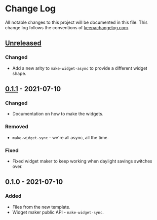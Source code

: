 # Change Log
All notable changes to this project will be documented in this file. This change log follows the conventions of [keepachangelog.com](http://keepachangelog.com/).

## [Unreleased]
### Changed
- Add a new arity to `make-widget-async` to provide a different widget shape.

## [0.1.1] - 2021-07-10
### Changed
- Documentation on how to make the widgets.

### Removed
- `make-widget-sync` - we're all async, all the time.

### Fixed
- Fixed widget maker to keep working when daylight savings switches over.

## 0.1.0 - 2021-07-10
### Added
- Files from the new template.
- Widget maker public API - `make-widget-sync`.

[Unreleased]: https://github.com/your-name/euler100/compare/0.1.1...HEAD
[0.1.1]: https://github.com/your-name/euler100/compare/0.1.0...0.1.1
